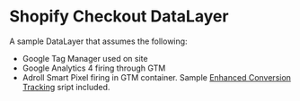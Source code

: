 # Shopify Checkout DataLayer

A sample DataLayer that assumes the following:

* Google Tag Manager used on site
* Google Analytics 4 firing through GTM
* Adroll Smart Pixel firing in GTM container. Sample [Enhanced Conversion Tracking](https://help.adroll.com/hc/en-us/articles/212629938-Enhanced-Conversion-Tracking) sript included.

